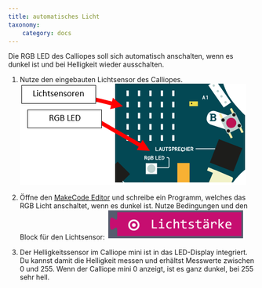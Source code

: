 ```yaml
---
title: automatisches Licht
taxonomy:
    category: docs
---
```


Die RGB LED des Calliopes soll sich automatisch anschalten, wenn es dunkel ist und bei Helligkeit wieder ausschalten.

1. Nutze den eingebauten Lichtsensor des Calliopes.
![alt](./lichtsensor.png)

2. Öffne den [MakeCode Editor](https://makecode.calliope.cc/beta) und schreibe ein Programm, welches das RGB Licht anschaltet, wenn es dunkel ist. Nutze Bedingungen und den Block für den Lichtsensor:
![alt](./lichtblock.png)

3. Der Helligkeitssensor im Calliope mini ist in das LED-Display integriert. Du kannst damit die Helligkeit 
messen und erhältst Messwerte zwischen 0 und 255. Wenn der Calliope mini 0 anzeigt, ist es ganz 
dunkel, bei 255 sehr hell.